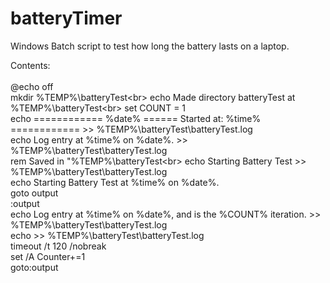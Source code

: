# batteryTimer
Windows Batch script to test how long the battery lasts on a laptop.


Contents:
<br>
<br>
@echo off<br>
mkdir %TEMP%\batteryTest\<br>
echo Made directory batteryTest at %TEMP%\batteryTest\<br>
set COUNT = 1<br>
echo ============ %date% ====== Started at: %time% ============ >> %TEMP%\batteryTest\batteryTest.log<br>
echo Log entry at %time% on %date%. >> %TEMP%\batteryTest\batteryTest.log<br>
rem Saved in "%TEMP%\batteryTest\<br>
echo Starting Battery Test >> %TEMP%\batteryTest\batteryTest.log<br>
echo Starting Battery Test at %time% on %date%.<br>
goto output<br>
:output<br>
echo Log entry at %time% on %date%, and is the %COUNT% iteration. >> %TEMP%\batteryTest\batteryTest.log<br>
echo >> %TEMP%\batteryTest\batteryTest.log<br>
timeout /t 120 /nobreak<br>
set /A Counter+=1<br>
goto:output
